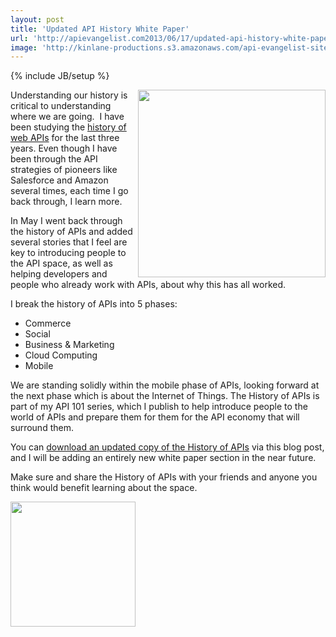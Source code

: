 ```yaml
---
layout: post
title: 'Updated API History White Paper'
url: 'http://apievangelist.com2013/06/17/updated-api-history-white-paper/'
image: 'http://kinlane-productions.s3.amazonaws.com/api-evangelist-site/blog/api-evangelist-white-papers-history-of-apis.png'
---
```

{% include JB/setup %}
<p>
     <a href=http://bit.ly/19dMjBe target=_blank><img src=https://s3.amazonaws.com/kinlane-productions/whitepapers/api-evangelist-white-papers-history-of-apis.png  width=300 align=right /></a>
</p>
<p>
     Understanding our history is critical to understanding where we are going.  I have been studying the <a href=http://www.apievangelist.com/history/>history of web APIs</a> for the last three years. Even though I have been through the API strategies of pioneers like Salesforce and Amazon several times, each time I go back through, I learn more.  
</p>
<p>
     In May I went back through the history of APIs and added several stories that I feel are key to introducing people to the API space, as well as helping developers and people who already work with APIs, about why this has all worked.
</p>
<p>
     I break the history of APIs into 5 phases:
</p>
<ul class=mainlist>
     <li>Commerce
     </li>
     <li>Social
     </li>
     <li>Business &amp; Marketing
     </li>
     <li>Cloud Computing
     </li>
     <li>Mobile
     </li>
</ul>
<p>
     We are standing solidly within the mobile phase of APIs, looking forward at the next phase which is about the Internet of Things. The History of APIs is part of my API 101 series, which I publish to help introduce people to the world of APIs and prepare them for them for the API economy that will surround them.
</p>
<p>
     You can <a href=http://bit.ly/19dMjBe target=_blank>download an updated copy of the History of APIs</a> via this blog post, and I will be adding an entirely new white paper section in the near future.  
</p>
<p>
     Make sure and share the History of APIs with your friends and anyone you think would benefit learning about the space.
</p>
<p>
     <a href=http://bit.ly/19dMjBe target=_blank><img src=https://s3.amazonaws.com/kinlane-productions/whitepapers/download-as-pdf.jpeg  width=200 /></a>
</p>
